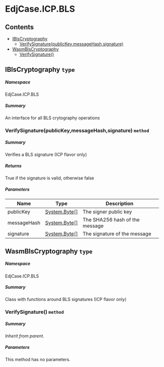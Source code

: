 <a name='assembly'></a>
# EdjCase.ICP.BLS

## Contents

- [IBlsCryptography](#T-EdjCase-ICP-BLS-IBlsCryptography 'EdjCase.ICP.BLS.IBlsCryptography')
  - [VerifySignature(publicKey,messageHash,signature)](#M-EdjCase-ICP-BLS-IBlsCryptography-VerifySignature-System-Byte[],System-Byte[],System-Byte[]- 'EdjCase.ICP.BLS.IBlsCryptography.VerifySignature(System.Byte[],System.Byte[],System.Byte[])')
- [WasmBlsCryptography](#T-EdjCase-ICP-BLS-WasmBlsCryptography 'EdjCase.ICP.BLS.WasmBlsCryptography')
  - [VerifySignature()](#M-EdjCase-ICP-BLS-WasmBlsCryptography-VerifySignature-System-Byte[],System-Byte[],System-Byte[]- 'EdjCase.ICP.BLS.WasmBlsCryptography.VerifySignature(System.Byte[],System.Byte[],System.Byte[])')

<a name='T-EdjCase-ICP-BLS-IBlsCryptography'></a>
## IBlsCryptography `type`

##### Namespace

EdjCase.ICP.BLS

##### Summary

An interface for all BLS crytography operations

<a name='M-EdjCase-ICP-BLS-IBlsCryptography-VerifySignature-System-Byte[],System-Byte[],System-Byte[]-'></a>
### VerifySignature(publicKey,messageHash,signature) `method`

##### Summary

Verifies a BLS signature (ICP flavor only)

##### Returns

True if the signature is valid, otherwise false

##### Parameters

| Name | Type | Description |
| ---- | ---- | ----------- |
| publicKey | [System.Byte[]](http://msdn.microsoft.com/query/dev14.query?appId=Dev14IDEF1&l=EN-US&k=k:System.Byte[] 'System.Byte[]') | The signer public key |
| messageHash | [System.Byte[]](http://msdn.microsoft.com/query/dev14.query?appId=Dev14IDEF1&l=EN-US&k=k:System.Byte[] 'System.Byte[]') | The SHA256 hash of the message |
| signature | [System.Byte[]](http://msdn.microsoft.com/query/dev14.query?appId=Dev14IDEF1&l=EN-US&k=k:System.Byte[] 'System.Byte[]') | The signature of the message |

<a name='T-EdjCase-ICP-BLS-WasmBlsCryptography'></a>
## WasmBlsCryptography `type`

##### Namespace

EdjCase.ICP.BLS

##### Summary

Class with functions around BLS signatures (ICP flavor only)

<a name='M-EdjCase-ICP-BLS-WasmBlsCryptography-VerifySignature-System-Byte[],System-Byte[],System-Byte[]-'></a>
### VerifySignature() `method`

##### Summary

*Inherit from parent.*

##### Parameters

This method has no parameters.
